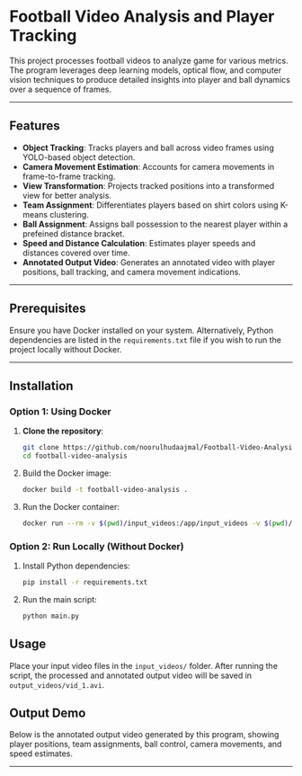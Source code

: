 # Football Video Analysis and Player Tracking

This project processes football videos to analyze game for various metrics. The program leverages deep learning models, optical flow, and computer vision techniques to produce detailed insights into player and ball dynamics over a sequence of frames.

---

## Features

- **Object Tracking**: Tracks players and ball across video frames using YOLO-based object detection.
- **Camera Movement Estimation**: Accounts for camera movements in frame-to-frame tracking.
- **View Transformation**: Projects tracked positions into a transformed view for better analysis.
- **Team Assignment**: Differentiates players based on shirt colors using K-means clustering.
- **Ball Assignment**: Assigns ball possession to the nearest player within a prefeined distance bracket.
- **Speed and Distance Calculation**: Estimates player speeds and distances covered over time.
- **Annotated Output Video**: Generates an annotated video with player positions, ball tracking, and camera movement indications.

---

## Prerequisites

Ensure you have Docker installed on your system. Alternatively, Python dependencies are listed in the `requirements.txt` file if you wish to run the project locally without Docker.

---

## Installation

### Option 1: Using Docker

1. **Clone the repository**:
   ```bash
   git clone https://github.com/noorulhudaajmal/Football-Video-Analysis-and-Player-Tracking.git
   cd football-video-analysis
   ```
2. Build the Docker image:
    ```bash
    docker build -t football-video-analysis .
    ```
3. Run the Docker container:
    ```bash
    docker run --rm -v $(pwd)/input_videos:/app/input_videos -v $(pwd)/output_videos:/app/output_videos football-video-analysis
    ```

### Option 2: Run Locally (Without Docker)

1. Install Python dependencies:
    ```bash
    pip install -r requirements.txt
    ```
2. Run the main script:
    ```bash
    python main.py
    ```

## Usage
Place your input video files in the `input_videos/` folder.
After running the script, the processed and annotated output video will be saved in    `output_videos/vid_1.avi`.

## Output Demo
Below is the annotated output video generated by this program, showing player positions, team assignments, ball control, camera movements, and speed estimates.

---


